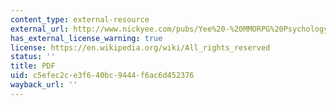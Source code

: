 ```yaml
---
content_type: external-resource
external_url: http://www.nickyee.com/pubs/Yee%20-%20MMORPG%20Psychology%20(2006).pdf
has_external_license_warning: true
license: https://en.wikipedia.org/wiki/All_rights_reserved
status: ''
title: PDF
uid: c5efec2c-e3f6-40bc-9444-f6ac6d452376
wayback_url: ''
---
```

